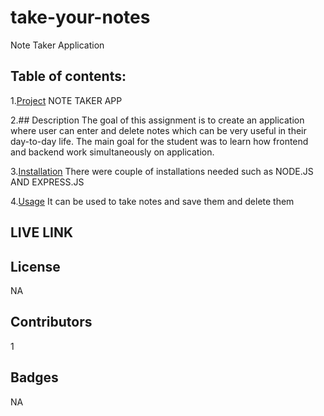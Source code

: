 # take-your-notes
Note Taker Application

## Table of contents:
1.[Project](#Project)
NOTE TAKER APP


2.## Description
The goal of this assignment is to create an application where user can enter and delete notes which can be very useful in their day-to-day life. The main goal for the student was to learn how frontend and backend work simultaneously 	on  application.



3.[Installation](#Installation)
There were couple of installations needed such as 
NODE.JS AND EXPRESS.JS 



4.[Usage](#Usage)
It can be used to take notes and save them and delete them
## LIVE LINK 

## License
NA
## Contributors
1
## Badges
NA





